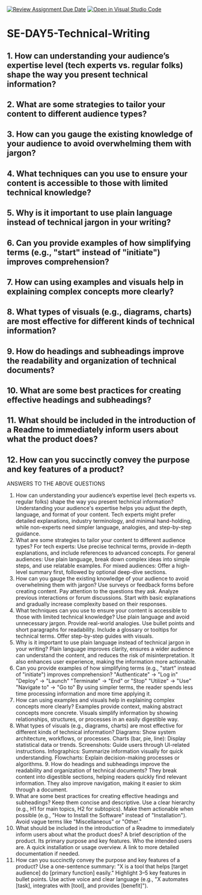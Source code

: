 [![Review Assignment Due Date](https://classroom.github.com/assets/deadline-readme-button-22041afd0340ce965d47ae6ef1cefeee28c7c493a6346c4f15d667ab976d596c.svg)](https://classroom.github.com/a/zsAR-pyY)
[![Open in Visual Studio Code](https://classroom.github.com/assets/open-in-vscode-2e0aaae1b6195c2367325f4f02e2d04e9abb55f0b24a779b69b11b9e10269abc.svg)](https://classroom.github.com/online_ide?assignment_repo_id=18543979&assignment_repo_type=AssignmentRepo)
# SE-DAY5-Technical-Writing
## 1. How can understanding your audience’s expertise level (tech experts vs. regular folks) shape the way you present technical information?
## 2. What are some strategies to tailor your content to different audience types?
## 3. How can you gauge the existing knowledge of your audience to avoid overwhelming them with jargon?
## 4. What techniques can you use to ensure your content is accessible to those with limited technical knowledge?
## 5. Why is it important to use plain language instead of technical jargon in your writing?
## 6. Can you provide examples of how simplifying terms (e.g., "start" instead of "initiate") improves comprehension?
## 7. How can using examples and visuals help in explaining complex concepts more clearly?
## 8. What types of visuals (e.g., diagrams, charts) are most effective for different kinds of technical information?
## 9. How do headings and subheadings improve the readability and organization of technical documents?
## 10. What are some best practices for creating effective headings and subheadings?
## 11. What should be included in the introduction of a Readme to immediately inform users about what the product does?
## 12. How can you succinctly convey the purpose and key features of a product?

ANSWERS TO THE ABOVE QUESTIONS 

1. How can understanding your audience’s expertise level (tech experts vs. regular folks) shape the way you present technical information? 
Understanding your audience's expertise helps you adjust the depth, language, and format of your content. Tech experts might prefer detailed explanations, industry terminology, and minimal hand-holding, while non-experts need simpler language, analogies, and step-by-step guidance.
2. What are some strategies to tailor your content to different audience types? For tech experts: Use precise technical terms, provide in-depth explanations, and include references to advanced concepts. For general audiences: Use plain language, break down complex ideas into simple steps, and use relatable examples. For mixed audiences: Offer a high-level summary first, followed by optional deep-dive sections.
 3. How can you gauge the existing knowledge of your audience to avoid overwhelming them with jargon? Use surveys or feedback forms before creating content. Pay attention to the questions they ask. Analyze previous interactions or forum discussions. Start with basic explanations and gradually increase complexity based on their responses.
4. What techniques can you use to ensure your content is accessible to those with limited technical knowledge? Use plain language and avoid unnecessary jargon. Provide real-world analogies. Use bullet points and short paragraphs for readability. Include a glossary or tooltips for technical terms. Offer step-by-step guides with visuals.
5. Why is it important to use plain language instead of technical jargon in your writing? 
Plain language improves clarity, ensures a wider audience can understand the content, and reduces the risk of misinterpretation. It also enhances user experience, making the information more actionable.
6. Can you provide examples of how simplifying terms (e.g., "start" instead of "initiate") improves comprehension? "Authenticate" → "Log in" "Deploy" → "Launch" "Terminate" → "End" or "Stop" "Utilize" → "Use" "Navigate to" → "Go to" 
By using simpler terms, the reader spends less time processing information and more time applying it.
7. How can using examples and visuals help in explaining complex concepts more clearly? 
Examples provide context, making abstract concepts more concrete. Visuals simplify information by showing relationships, structures, or processes in an easily digestible way.
8. What types of visuals (e.g., diagrams, charts) are most effective for different kinds of technical information? Diagrams: Show system architecture, workflows, or processes. Charts (bar, pie, line): Display statistical data or trends. Screenshots: Guide users through UI-related instructions. Infographics: Summarize information visually for quick understanding. Flowcharts: Explain decision-making processes or algorithms. 9. How do headings and subheadings improve the readability and organization of technical documents? 
They break content into digestible sections, helping readers quickly find relevant information. They also improve navigation, making it easier to skim through a document.
10. What are some best practices for creating effective headings and subheadings? Keep them concise and descriptive. Use a clear hierarchy (e.g., H1 for main topics, H2 for subtopics). Make them actionable when possible (e.g., "How to Install the Software" instead of "Installation"). Avoid vague terms like "Miscellaneous" or "Other."
 11. What should be included in the introduction of a Readme to immediately inform users about what the product does? A brief description of the product. Its primary purpose and key features. Who the intended users are. A quick installation or usage overview. A link to more detailed documentation if needed.
 12. How can you succinctly convey the purpose and key features of a product? Use a one-sentence summary: "X is a tool that helps [target audience] do [primary function] easily." Highlight 3–5 key features in bullet points. Use active voice and clear language (e.g., "X automates [task], integrates with [tool], and provides [benefit]"). 

